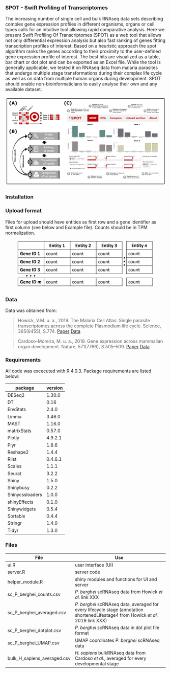 




### SPOT - Swift Profiling of Transcriptomes

The increasing number of single cell and bulk RNAseq data sets describing complex gene expression profiles in different organisms, organs or cell types calls for an intuitive  tool allowing rapid comparative analysis. Here we present Swift Profiling Of Transcriptomes (SPOT) as a web tool that allows not only differential expression analysis but also fast ranking of genes fitting transcription profiles of interest. Based on a heuristic approach the spot algorithm ranks the genes according to their proximity to the user-defined gene expression profile of interest. The best hits are visualized as a table, bar chart or dot plot and can be exported as an Excel file. While the tool is generally applicable, we tested it on RNAseq data from malaria parasites that undergo multiple stage transformations during their complex life cycle as well as on data from multiple human organs during development. SPOT should enable non-bioinformaticians to easily analyse their own and any available dataset.  

<img src="www/Figure1.PNG" />

### Installation



### Upload format

Files for upload should have entities as first row and a gene identifier as first column (see below and Example file). Counts should be in TPM normalization.

<p align="center" #>
    <img src="www/Figure2.PNG" height="150"> 
</p>

### Data

Data was obtained from: 

>Howick, V.M. u. a., 2019. The Malaria Cell Atlas: Single parasite transcriptomes across the complete Plasmodium life cycle. Science, 365(6455), S.774. [Paper](https://science.sciencemag.org/content/365/6455/eaaw2619) [Data](https://github.com/vhowick/MalariaCellAtlas/tree/master/Expression_Matrices/Smartseq2)

>Cardoso-Moreira, M. u. a., 2019. Gene expression across mammalian organ development. Nature, 571(7766), S.505–509. [Paper](https://www.nature.com/articles/s41586-019-1338-5) [Data](https://www.ebi.ac.uk/arrayexpress/experiments/E-MTAB-6814/)

### Requirements

All code was excecuted with R 4.0.3. Package requirements are listed below:

package | version
--- | ---
DESeq2	| 1.30.0
DT	| 0.16
EnvStats	| 2.4.0
Limma| 3.46.0
MAST	| 1.16.0
matrixStats	| 0.57.0
Plotly	| 4.9.2.1
Plyr	| 1.8.6
Reshape2	| 1.4.4
Rlist| 	0.4.6.1
Scales	| 1.1.1
Seurat	| 3.2.2
Shiny	| 1.5.0
Shinybusy	| 0.2.2
Shinycssloaders	| 1.0.0
shinyEffects	| 0.1.0
Shinywidgets	| 0.5.4
Sortable	| 0.4.4
Stringr	| 1.4.0
Tidyr	| 1.3.0

### Files

File | Use
--- | ---
ui.R | user interface (UI)
server.R | server code
helper_module.R | shiny modules and functions for UI and server
sc_P_berghei_counts.csv | *P. berghei* scRNAseq data from Howick *et al.* link XXX
sc_P_berghei_averaged.csv | *P. berghei* scRNAseq data, averaged for every lifecycle stage (annotation shortenedLifestage4 from Howick *et al.* 2019 link XXX)
sc_P_berghei_dotplot.csv | *P. berghei* scRNAseq data in dot plot file format 
sc_P_berghei_UMAP.csv | UMAP coordinates *P. berghei* scRNAseq data
bulk_H_sapiens_averaged.csv | *H. sapiens* bulkRNAseq data from Cardoso *et al.*, averaged for every developmental stage 

 
